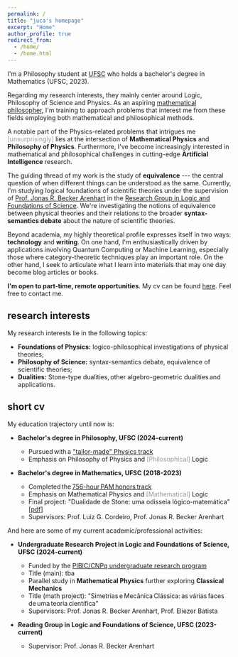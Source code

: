 ```yaml
---
permalink: /
title: "juca's homepage"
excerpt: "Home"
author_profile: true
redirect_from: 
  - /home/
  - /home.html
---
```


I'm a Philosophy student at [UFSC](https://ufsc.br/) who holds a bachelor's degree in Mathematics (UFSC, 2023).

Regarding my research interests, they mainly center around Logic, Philosophy of Science and Physics. As an aspiring [mathematical philosopher](https://onlinelibrary.wiley.com/doi/abs/10.1111/meta.12029), I'm training to approach problems that interest me from these fields employing both mathematical and philosophical methods. 

A notable part of the Physics-related problems that intrigues me <span style="color: #999999;">[unsurprisingly]</span> lies at the intersection of **Mathematical Physics** and **Philosophy of Physics**. Furthermore, I've become increasingly interested in mathematical and philosophical challenges in cutting-edge **Artificial Intelligence** research.
 
The guiding thread of my work is the study of **equivalence** --- the central question of when different things can be understood as the same. Currently, I'm studying logical foundations of scientific theories under the supervision of [Prof. Jonas R. Becker Arenhart](https://scholar.google.com/citations?user=INalU8cAAAAJ&hl=pt-BR) in the [Research Group in Logic and Foundations of Science](https://sites.google.com/view/logicandfoundationsofscience/home?authuser=0). We're investigating the notions of equivalence between physical theories and their relations to the broader **syntax-semantics debate** about the nature of scientific theories.

Beyond academia, my highly theoretical profile expresses itself in two ways: **technology** and **writing**. On one hand, I'm enthusiastically driven by applications involving Quantum Computing or Machine Learning, especially those where category-theoretic techniques play an important role. On the other hand, I seek to articulate what I learn into materials that may one day become blog articles or books.

**I'm open to part-time, remote opportunities**. My cv can be found [here](https://jucazyn.github.io/cv/). Feel free to contact me.

## research interests

My research interests lie in the following topics:

* **Foundations of Physics:** logico-philosophical investigations of physical theories;
* **Philosophy of Science:** syntax-semantics debate, equivalence of scientific theories;
* **Dualities:** Stone-type dualities, other algebro-geometric dualities and applications.

## short cv

My education trajectory until now is:

* **Bachelor's degree in Philosophy, UFSC (2024-current)**
  * Pursued with a ["tailor-made" Physics track](https://jucazyn.github.io/physics-track/)
  * Emphasis on Philosophy of Physics and <span style="color: #999999;">[Philosophical]</span> Logic

* **Bachelor's degree in Mathematics, UFSC (2018-2023)**
  * Completed the [756-hour PAM honors track](http://pam.mtm.ufsc.br/)
  * Emphasis on Mathematical Physics and <span style="color: #999999;">[Mathematical]</span> Logic
  * Final project: "Dualidade de Stone: uma odisseia lógico-matemática" [[pdf](https://repositorio.ufsc.br/bitstream/handle/123456789/255148/tcc_julio%20candido%20veloso%20barczyszyn.pdf?sequence=1&isAllowed=y)]
  * Supervisors: Prof. Luiz G. Cordeiro, Prof. Jonas R. Becker Arenhart

And here are some of my current academic/professional activities:

* **Undergraduate Research Project in Logic and Foundations of Science, UFSC (2024-current)**
  * Funded by the [PIBIC/CNPq undergraduate research program](http://pibic.propesq.ufsc.br/)
  * Title (main): tba
  * Parallel study in **Mathematical Physics** further exploring **Classical Mechanics**
  * Title (math project): "Simetrias e Mecânica Clássica: as várias faces de uma teoria científica"
  * Supervisors: Prof. Jonas R. Becker Arenhart, Prof. Eliezer Batista
 
* **Reading Group in Logic and Foundations of Science, UFSC (2023-current)**
  * Supervisor: Prof. Jonas R. Becker Arenhart
